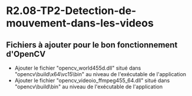 # R2.08-TP2-Detection-de-mouvement-dans-les-videos
## Fichiers à ajouter pour le bon fonctionnement d'OpenCV

- Ajouter le fichier "opencv_world455d.dll" situé dans "opencv\build\x64\vc15\bin" au niveau de l'exécutable de l'application
- Ajouter le fichier "opencv_videoio_ffmpeg455_64.dll" situé dans "opencv\build\bin" au niveau de l'exécutable de l'application
